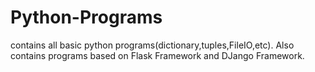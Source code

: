 # Python-Programs
contains all basic python programs(dictionary,tuples,FileIO,etc). Also contains programs based on Flask Framework and DJango Framework.
